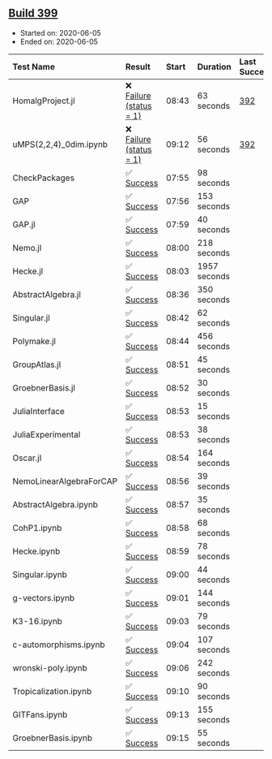 ## [Build 399](https://oscarci.mathematik.uni-kl.de/job/oscar-julia-1.4/399/)

* Started on: 2020-06-05
* Ended on: 2020-06-05

| Test Name    | Result | Start | Duration | Last Success | First Failure |
|:-------------|:-------|:------|:---------|:-------------|:--------------|
| HomalgProject.jl | ❌ [Failure (status = 1)](https://oscarci.mathematik.uni-kl.de/job/oscar-julia-1.4/399/artifact/logs/build-399/HomalgProject.jl.log) | 08:43 | 63 seconds | [392](https://oscarci.mathematik.uni-kl.de/job/oscar-julia-1.4/392/) | [393](https://oscarci.mathematik.uni-kl.de/job/oscar-julia-1.4/393/) |
| uMPS(2,2,4)_0dim.ipynb | ❌ [Failure (status = 1)](https://oscarci.mathematik.uni-kl.de/job/oscar-julia-1.4/399/artifact/logs/build-399/uMPS-2-2-4-_0dim.ipynb.log) | 09:12 | 56 seconds | [392](https://oscarci.mathematik.uni-kl.de/job/oscar-julia-1.4/392/) | [393](https://oscarci.mathematik.uni-kl.de/job/oscar-julia-1.4/393/) |
| CheckPackages | ✅ [Success](https://oscarci.mathematik.uni-kl.de/job/oscar-julia-1.4/399/artifact/logs/build-399/CheckPackages.log) | 07:55 | 98 seconds |  |  |
| GAP | ✅ [Success](https://oscarci.mathematik.uni-kl.de/job/oscar-julia-1.4/399/artifact/logs/build-399/GAP.log) | 07:56 | 153 seconds |  |  |
| GAP.jl | ✅ [Success](https://oscarci.mathematik.uni-kl.de/job/oscar-julia-1.4/399/artifact/logs/build-399/GAP.jl.log) | 07:59 | 40 seconds |  |  |
| Nemo.jl | ✅ [Success](https://oscarci.mathematik.uni-kl.de/job/oscar-julia-1.4/399/artifact/logs/build-399/Nemo.jl.log) | 08:00 | 218 seconds |  |  |
| Hecke.jl | ✅ [Success](https://oscarci.mathematik.uni-kl.de/job/oscar-julia-1.4/399/artifact/logs/build-399/Hecke.jl.log) | 08:03 | 1957 seconds |  |  |
| AbstractAlgebra.jl | ✅ [Success](https://oscarci.mathematik.uni-kl.de/job/oscar-julia-1.4/399/artifact/logs/build-399/AbstractAlgebra.jl.log) | 08:36 | 350 seconds |  |  |
| Singular.jl | ✅ [Success](https://oscarci.mathematik.uni-kl.de/job/oscar-julia-1.4/399/artifact/logs/build-399/Singular.jl.log) | 08:42 | 62 seconds |  |  |
| Polymake.jl | ✅ [Success](https://oscarci.mathematik.uni-kl.de/job/oscar-julia-1.4/399/artifact/logs/build-399/Polymake.jl.log) | 08:44 | 456 seconds |  |  |
| GroupAtlas.jl | ✅ [Success](https://oscarci.mathematik.uni-kl.de/job/oscar-julia-1.4/399/artifact/logs/build-399/GroupAtlas.jl.log) | 08:51 | 45 seconds |  |  |
| GroebnerBasis.jl | ✅ [Success](https://oscarci.mathematik.uni-kl.de/job/oscar-julia-1.4/399/artifact/logs/build-399/GroebnerBasis.jl.log) | 08:52 | 30 seconds |  |  |
| JuliaInterface | ✅ [Success](https://oscarci.mathematik.uni-kl.de/job/oscar-julia-1.4/399/artifact/logs/build-399/JuliaInterface.log) | 08:53 | 15 seconds |  |  |
| JuliaExperimental | ✅ [Success](https://oscarci.mathematik.uni-kl.de/job/oscar-julia-1.4/399/artifact/logs/build-399/JuliaExperimental.log) | 08:53 | 38 seconds |  |  |
| Oscar.jl | ✅ [Success](https://oscarci.mathematik.uni-kl.de/job/oscar-julia-1.4/399/artifact/logs/build-399/Oscar.jl.log) | 08:54 | 164 seconds |  |  |
| NemoLinearAlgebraForCAP | ✅ [Success](https://oscarci.mathematik.uni-kl.de/job/oscar-julia-1.4/399/artifact/logs/build-399/NemoLinearAlgebraForCAP.log) | 08:56 | 39 seconds |  |  |
| AbstractAlgebra.ipynb | ✅ [Success](https://oscarci.mathematik.uni-kl.de/job/oscar-julia-1.4/399/artifact/logs/build-399/AbstractAlgebra.ipynb.log) | 08:57 | 35 seconds |  |  |
| CohP1.ipynb | ✅ [Success](https://oscarci.mathematik.uni-kl.de/job/oscar-julia-1.4/399/artifact/logs/build-399/CohP1.ipynb.log) | 08:58 | 68 seconds |  |  |
| Hecke.ipynb | ✅ [Success](https://oscarci.mathematik.uni-kl.de/job/oscar-julia-1.4/399/artifact/logs/build-399/Hecke.ipynb.log) | 08:59 | 78 seconds |  |  |
| Singular.ipynb | ✅ [Success](https://oscarci.mathematik.uni-kl.de/job/oscar-julia-1.4/399/artifact/logs/build-399/Singular.ipynb.log) | 09:00 | 44 seconds |  |  |
| g-vectors.ipynb | ✅ [Success](https://oscarci.mathematik.uni-kl.de/job/oscar-julia-1.4/399/artifact/logs/build-399/g-vectors.ipynb.log) | 09:01 | 144 seconds |  |  |
| K3-16.ipynb | ✅ [Success](https://oscarci.mathematik.uni-kl.de/job/oscar-julia-1.4/399/artifact/logs/build-399/K3-16.ipynb.log) | 09:03 | 79 seconds |  |  |
| c-automorphisms.ipynb | ✅ [Success](https://oscarci.mathematik.uni-kl.de/job/oscar-julia-1.4/399/artifact/logs/build-399/c-automorphisms.ipynb.log) | 09:04 | 107 seconds |  |  |
| wronski-poly.ipynb | ✅ [Success](https://oscarci.mathematik.uni-kl.de/job/oscar-julia-1.4/399/artifact/logs/build-399/wronski-poly.ipynb.log) | 09:06 | 242 seconds |  |  |
| Tropicalization.ipynb | ✅ [Success](https://oscarci.mathematik.uni-kl.de/job/oscar-julia-1.4/399/artifact/logs/build-399/Tropicalization.ipynb.log) | 09:10 | 90 seconds |  |  |
| GITFans.ipynb | ✅ [Success](https://oscarci.mathematik.uni-kl.de/job/oscar-julia-1.4/399/artifact/logs/build-399/GITFans.ipynb.log) | 09:13 | 155 seconds |  |  |
| GroebnerBasis.ipynb | ✅ [Success](https://oscarci.mathematik.uni-kl.de/job/oscar-julia-1.4/399/artifact/logs/build-399/GroebnerBasis.ipynb.log) | 09:15 | 55 seconds |  |  |

